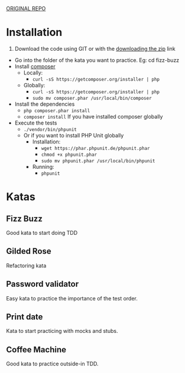 [ORIGINAL REPO](https://github.com/luisrovirosa/katas-php)

# Installation
1. Download the code using GIT or with the [downloading the zip](https://github.com/luisrovirosa/katas-php/archive/master.zip) link
- Go into the folder of the kata you want to practice. Eg: cd fizz-buzz
- Install [composer](https://getcomposer.org/)
	- Locally: 
		- `curl -sS https://getcomposer.org/installer | php`
	- Globally:
		- `curl -sS https://getcomposer.org/installer | php`
		- `sudo mv composer.phar /usr/local/bin/composer`		
- Install the dependencies
	- `php composer.phar install`
	- `composer install` If you have installed composer globally
- Execute the tests
	- `./vendor/bin/phpunit`
	- Or if you want to install PHP Unit globally
		- Installation: 
			- `wget https://phar.phpunit.de/phpunit.phar`
			- `chmod +x phpunit.phar`
			- `sudo mv phpunit.phar /usr/local/bin/phpunit`
		- Running:
			- `phpunit`

# Katas
## Fizz Buzz
Good kata to start doing TDD
## Gilded Rose
Refactoring kata
## Password validator
Easy kata to practice the importance of the test order.
## Print date
Kata to start practicing with mocks and stubs.
## Coffee Machine
Good kata to practice outside-in TDD.
